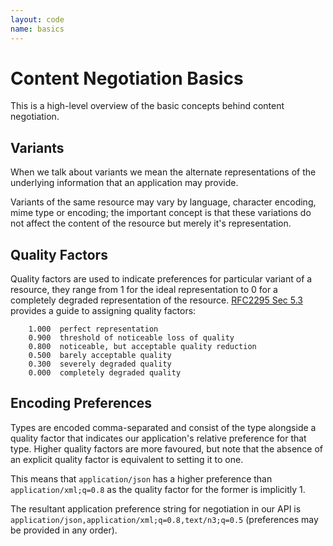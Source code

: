 ```yaml
---
layout: code
name: basics
---
```


# Content Negotiation Basics

This is a high-level overview of the basic concepts behind content negotiation.

## Variants

When we talk about variants we mean the alternate representations of the underlying information that an application may provide.

Variants of the same resource may vary by language, character encoding, mime type or encoding; the important concept is that these variations do not affect the content of the resource but merely it's representation.

## Quality Factors

Quality factors are used to indicate preferences for particular variant of a resource, they range from 1 for the ideal representation to 0 for a completely degraded representation of the resource. [RFC2295 Sec 5.3](http://tools.ietf.org/html/rfc2295#section-5.3) provides a guide to assigning quality factors:

~~~ plain
    1.000  perfect representation
    0.900  threshold of noticeable loss of quality
    0.800  noticeable, but acceptable quality reduction
    0.500  barely acceptable quality
    0.300  severely degraded quality
    0.000  completely degraded quality
~~~

## Encoding Preferences

Types are encoded comma-separated and consist of the type alongside a quality factor that indicates our application's relative preference for that type. Higher quality factors are more favoured, but note that the absence of an explicit quality factor is equivalent to setting it to one.

This means that ```application/json``` has a higher preference than ```application/xml;q=0.8``` as the quality factor for the former is implicitly 1.

The resultant application preference string for negotiation in our API is ```application/json,application/xml;q=0.8,text/n3;q=0.5``` (preferences may be provided in any order).
